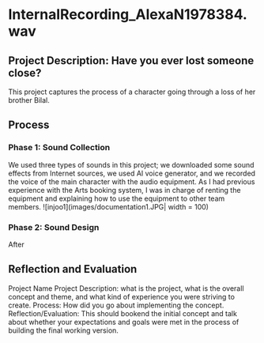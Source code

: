 # InternalRecording_AlexaN1978384.wav #
## Project Description: Have you ever lost someone close? ##
This project captures the process of a character going through a loss of her brother Bilal.

## Process ##
### Phase 1: Sound Collection ###
We used three types of sounds in this project; we downloaded some sound effects from Internet sources, we used AI voice generator, and we recorded the voice of the main character with the audio equipment. As I had previous experience with the Arts booking system, I was in charge of renting the equipment and explaining how to use the equipment to other team members. 
![injoo1](images/documentation1.JPG| width = 100)


### Phase 2: Sound Design ### 
After 
## Reflection and Evaluation ##

Project Name
Project Description: what is the project, what is the overall concept and theme, and what kind of experience you were striving to create.
Process: How did you go about implementing the concept.
Reflection/Evaluation: This should bookend the initial concept and talk about whether your expectations and goals were met in the process of building the final working version.
